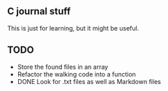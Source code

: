 ## C journal stuff

This is just for learning, but it might be useful.

## TODO

- Store the found files in an array
- Refactor the walking code into a function
- DONE Look for .txt files as well as Markdown files
